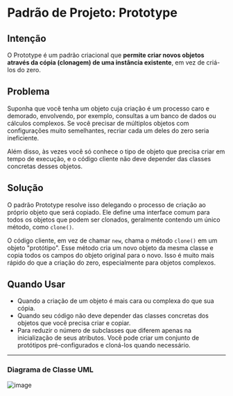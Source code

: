 # Padrão de Projeto: Prototype

## Intenção

O Prototype é um padrão criacional que **permite criar novos objetos através da cópia (clonagem) de uma instância existente**, em vez de criá-los do zero.

## Problema

Suponha que você tenha um objeto cuja criação é um processo caro e demorado, envolvendo, por exemplo, consultas a um banco de dados ou cálculos complexos. Se você precisar de múltiplos objetos com configurações muito semelhantes, recriar cada um deles do zero seria ineficiente.

Além disso, às vezes você só conhece o tipo de objeto que precisa criar em tempo de execução, e o código cliente não deve depender das classes concretas desses objetos.

## Solução

O padrão Prototype resolve isso delegando o processo de criação ao próprio objeto que será copiado. Ele define uma interface comum para todos os objetos que podem ser clonados, geralmente contendo um único método, como `clone()`.

O código cliente, em vez de chamar `new`, chama o método `clone()` em um objeto "protótipo". Esse método cria um novo objeto da mesma classe e copia todos os campos do objeto original para o novo. Isso é muito mais rápido do que a criação do zero, especialmente para objetos complexos.

## Quando Usar

* Quando a criação de um objeto é mais cara ou complexa do que sua cópia.
* Quando seu código não deve depender das classes concretas dos objetos que você precisa criar e copiar.
* Para reduzir o número de subclasses que diferem apenas na inicialização de seus atributos. Você pode criar um conjunto de protótipos pré-configurados e cloná-los quando necessário.

---
### Diagrama de Classe UML

![image](https://github.com/MarcioMAlmeida/PrototypeExemplo/assets/78739307/1ccde959-4879-40fe-a738-0ca15a5cd682)
